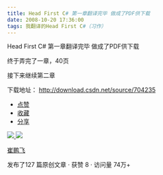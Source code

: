 ```yaml
---
title: Head First C# 第一章翻译完毕 做成了PDF供下载
date: 2008-10-20 17:36:00
tags: 我翻译的Head First C#（习作）
---
```

Head First C# 第一章翻译完毕 做成了PDF供下载

  
终于弄完了一章，40页

  
接下来继续第二章

下载地址： [ http://download.csdn.net/source/704235
](http://download.csdn.net/source/704235)

  * [ 点赞  ](javascript:;)
  * [ 收藏  ](javascript:;)
  * [ 分享 ](javascript:;)

[ ![](https://profile.csdnimg.cn/5/2/5/3_cuipengfei1)
![](https://g.csdnimg.cn/static/user-reg-year/1x/11.png)
](https://blog.csdn.net/cuipengfei1)

[ 崔鹏飞 ](https://blog.csdn.net/cuipengfei1)

发布了127 篇原创文章  ·  获赞 8  ·  访问量 74万+

